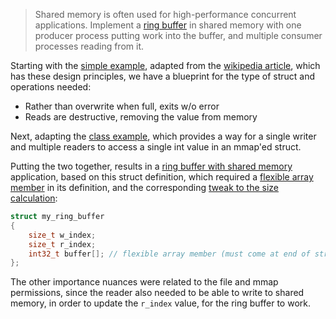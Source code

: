 > Shared memory is often used for high-performance concurrent applications. Implement a [ring buffer](https://en.wikipedia.org/wiki/Circular_buffer) in shared memory with one producer process putting work into the buffer, and multiple consumer processes reading from it. 

Starting with the [simple example](simple_ring_buffer.c), adapted from the [wikipedia article](https://en.wikipedia.org/wiki/Circular_buffer), which has these design principles, we have a blueprint for the type of struct and operations needed:

- Rather than overwrite when full, exits w/o error
- Reads are destructive, removing the value from memory

Next, adapting the [class example](shared_mem_semaphore.c), which provides a way for a single writer and multiple readers to access a single int value in an mmap'ed struct.

Putting the two together, results in a [ring buffer with shared memory](shared_mem_semaphore_ring_buffer.c) application, based on this struct definition, which required a [flexible array member](https://www.gnu.org/software/c-intro-and-ref/manual/html_node/Flexible-Array-Fields.html) in its definition, and the corresponding [tweak to the size calculation](https://stackoverflow.com/a/2061038):

```c
struct my_ring_buffer
{
    size_t w_index;
    size_t r_index;
    int32_t buffer[]; // flexible array member (must come at end of struct declaration)
};
```

The other importance nuances were related to the file and mmap permissions, since the reader also needed to be able to write to shared memory, in order to update the `r_index` value, for the ring buffer to work.